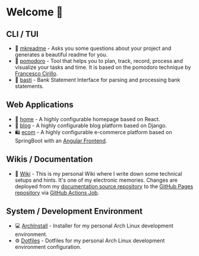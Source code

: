 # Welcome 👋

## CLI / TUI
- :page_facing_up: [mkreadme](https://github.com/ityreh/mkreadme) - Asks you some questions about your project and generates a beautiful readme for you.
- :tomato: [pomodoro](https://github.com/ityreh/pomodoro) - Tool that helps you to plan, track, record, process and visualize your tasks and time. It is based on the pomodoro technique by [Francesco Cirillo](https://francescocirillo.com/).
- :scroll: [basti](https://github.com/ityreh/basti) - Bank Statement Interface for parsing and processing bank statements.

## Web Applications
- :house_with_garden: [home](https://github.com/ityreh/home) - A highly configurable homepage based on React.
- :memo: [blog](https://github.com/ityreh/blog) - A highly configurable blog platform based on Django.
- :shopping: [ecom](https://github.com/ityreh/ecom-service) - A highly configurable e-commerce platform based on SpringBoot with an [Angular Frontend](https://github.com/ityreh/ecom-web).

## Wikis / Documentation

- :blue_book: [Wiki](https://ityreh.github.io/) - This is my personal Wiki where I write down some technical setups and hints. It's one of my electronic memories. Changes are deployed from my [documentation source repository](https://github.com/ityreh/mkdocs) to the [GitHub Pages repository](https://github.com/ityreh/ityreh.github.io) via [GitHub Actions Job](https://github.com/ityreh/mkdocs/blob/main/.github/workflows/make.yml).

## System / Development Environment

- :computer: [ArchInstall](https://github.com/ityreh/arch-install) - Installer for my personal Arch Linux development environment.
- :gear: [Dotfiles](https://github.com/ityreh/.dotfiles) - Dotfiles for my personal Arch Linux development environment configuration.
